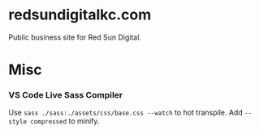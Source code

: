 # redsundigitalkc.com
Public business site for Red Sun Digital.

# Misc

### VS Code Live Sass Compiler
Use `sass ./sass:./assets/css/base.css --watch` to hot transpile. Add `--style compressed` to minify.